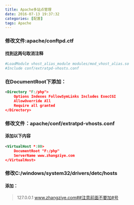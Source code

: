 ```yaml
---
title: Apache多站点管理
date: 2016-07-13 19:37:32
categories: [配置]
tags: Apache
---
```


### 修改文件:apache/conftpd.ctf
#### 找到这两句取消注释

<!-- more -->
``` bash
#LoadModule vhost_alias_module modules/mod_vhost_alias.so
#Include conf/extratpd-vhosts.conf   
```

### 在DocumentRoot下添加：
``` XML
<Directory "F:/php">
    Options Indexes FollowSymLinks Includes ExecCGI   
    AllowOverride All   
    Require all granted
</Directory>
```

### 修改文件：apache/conf/extratpd-vhosts.conf
#### 添加以下内容

``` XML
<VirtualHost *:80>
    DocumentRoot "F:/php"   
	ServerName www.zhangziye.com
</VirtualHost>
```

### 修改C:/windows/system32/drivers/detc/hosts
#### 添加：

> 127.0.0.1       www.zhangziye.com##注意前面不要加#号

